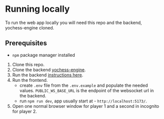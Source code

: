 # Running locally

To run the web app locally you will need this repo and the backend, yochess-engine cloned.

## Prerequisites

- `npm` package manager installed

1. Clone this repo.
2. Clone the backend [yochess-engine](https://github.com/yordan-g/yochess-engine).
3. Run the backend [instructions here](https://github.com/yordan-g/yochess-engine).
4. Run the frontend.
   - create `.env` file from the `.env.example` and populate the needed values. `PUBLIC_WS_BASE_URL` is the endpoint of the websocket url in the backend.
   - run `npm run dev`, app usually start at - `http://localhost:5173/`.
5. Open one normal browser window for player 1 and a second in incognito for player 2.
